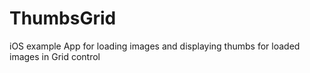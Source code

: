 ThumbsGrid
==========

iOS example App for loading images and displaying thumbs for loaded images in Grid control